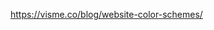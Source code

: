 <!-- - Remove all child elements of a div before creating the content after pressing a button > Using divReference.textContent = ''; -->


<!-- - Home > 2 photos with descriptions next to each other > swapped, one to the left and another one to the right -->

<!-- - Can't reference the content wrappers to remove them upon button click: Create a reference of the wrapper inside everytime a button is clicked -->


https://visme.co/blog/website-color-schemes/